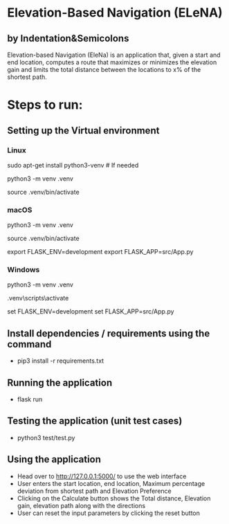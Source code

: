 # Elevation-Based Navigation (ELeNA)
## by Indentation&Semicolons
Elevation-based Navigation (EleNa) is an application that, given a start and end location, computes a route that maximizes or minimizes the elevation gain and limits the total distance between the locations to x% of the shortest path.

# Steps to run:

## Setting up the Virtual environment

### Linux
sudo apt-get install python3-venv    # If needed

python3 -m venv .venv

source .venv/bin/activate

### macOS
python3 -m venv .venv

source .venv/bin/activate

export FLASK_ENV=development
export FLASK_APP=src/App.py

### Windows
python3 -m venv .venv

.venv\scripts\activate

set FLASK_ENV=development
set FLASK_APP=src/App.py


## Install dependencies / requirements using the command
* pip3 install -r requirements.txt

## Running the application
* flask run 

## Testing the application (unit test cases)
* python3 test/test.py

## Using the application
* Head over to http://127.0.0.1:5000/ to use the web interface
* User enters the start location, end location, Maximum percentage deviation from shortest path and Elevation Preference
* Clicking on the Calculate button shows the Total distance, Elevation gain, elevation path along with the directions
* User can reset the input parameters by clicking the reset button
